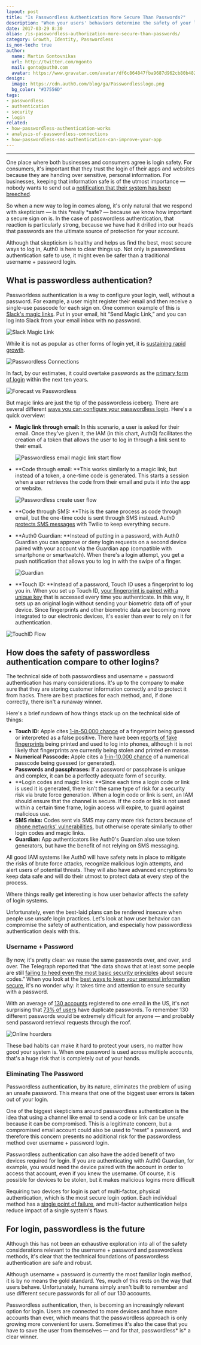 ```yaml
---
layout: post
title: "Is Passwordless Authentication More Secure Than Passwords?"
description: "When your users' behaviors determine the safety of your login, passwordless comes out on top."
date: 2017-03-29 8:30
alias: /is-passwordless-authorization-more-secure-than-passwords/
category: Growth, Identity, Passwordless
is_non-tech: true
author:
  name: Martin Gontovnikas
  url: http://twitter.com/mgonto
  mail: gonto@auth0.com
  avatar: https://www.gravatar.com/avatar/df6c864847fba9687d962cb80b482764??s=60
design:
  image: https://cdn.auth0.com/blog/ga/Passwordlesslogo.png
  bg_color: "#37556D"
tags:
- passwordless
- authentication
- security
- login
related:
- how-passwordless-authentication-works
- analysis-of-passwordless-connections
- how-passwordless-sms-authentication-can-improve-your-app
---
```


---

One place where both businesses and consumers agree is login safety. For consumers, it's important that they trust the login of their apps and websites because they are handing over sensitive, personal information. For businesses, keeping that information safe is of the utmost importance — nobody wants to send out a [notification that their system has been breeched](http://arstechnica.com/security/2016/06/how-linkedins-password-sloppiness-hurts-us-all/). 

So when a new way to log in comes along, it's only natural that we respond with skepticism — is this *really *safe? — because we know how important a secure sign on is. In the case of passwordless authentication, that reaction is particularly strong, because we have had it drilled into our heads that passwords are the ultimate source of protection for your account. 

Although that skepticism is healthy and helps us find the best, most secure ways to log in, Auth0 is here to clear things up. Not only is passwordless authentication safe to use, it might even be safer than a traditional username + password login. 

## What is passwordless authentication?

Passworldess authentication is a way to configure your login, well, without a password. For example, a user might register their email and then receive a single-use passcode for each sign on. One common example of this is[ Slack's magic links](https://auth0.com/blog/how-to-implement-slack-like-login-on-ios-with-auth0/). Put in your email, hit “Send Magic Link,” and you can log into Slack from your email inbox with no password.

![Slack Magic Link](https://cdn.auth0.com/blog/passwordless/slack_magiclink.jpg) 

While it is not as popular as other forms of login yet, it is [sustaining rapid growth](https://auth0.com/blog/analysis-of-passwordless-connections/).

![Passwordless Connections](https://cdn.auth0.com/blog/passwordless/passwordconnection.png)

In fact, by our estimates, it could overtake passwords as the [primary form of login](https://auth0.com/blog/analysis-of-passwordless-connections/) within the next ten years.

![Forecast vs Passwordless](https://cdn.auth0.com/blog/passwordless/forecast-up-vs-passwordless.png)

But magic links are just the tip of the passwordless iceberg. There are several different [ways you can configure your passwordless login](https://auth0.com/blog/how-passwordless-authentication-works/). Here's a quick overview:

* **Magic link through email:** In this scenario, a user is asked for their email. Once they've given it, the IAM (in this chart, Auth0) facilitates the creation of a token that allows the user to log in through a link sent to their email.

    ![Passwordless email magic link start flow](https://cdn.auth0.com/blog/passwordless/passwordless-email-magic-link-start-flow.png)

* **Code through email: **This works similarly to a magic link, but instead of a token, a one-time code is generated. This starts a session when a user retrieves the code from their email and puts it into the app or website. 

    ![Passwordless create user flow](https://cdn.auth0.com/blog/passwordless/passwordless-create-user-flow.png)

* **Code through SMS: **This is the same process as code through email, but the one-time code is sent through SMS instead. Auth0 [protects SMS messages](https://auth0.com/blog/how-passwordless-sms-authentication-can-improve-your-app/) with Twilio to keep everything secure.

* **Auth0 Guardian: **Instead of putting in a password, with Auth0 Guardian you can approve or deny login requests on a second device paired with your account via the Guardian app (compatible with smartphone or smartwatch). When there's a login attempt, you get a push notification that allows you to log in with the swipe of a finger. 

    ![Guardian](https://cdn.auth0.com/blog/passwordless/guardian.png)

* **Touch ID: **Instead of a password, Touch ID uses a fingerprint to log you in. When you set up Touch ID, [your fingerprint is paired with a unique key](https://auth0.com/blog/how-fingerprint-auth-gives-you-security/) that is accessed every time you authenticate. In this way, it sets up an original login without sending your biometric data off of your device. Since fingerprints and other biometric data are becoming more integrated to our electronic devices, it's easier than ever to rely on it for authentication.

![TouchID Flow](https://cdn.auth0.com/blog/passwordless/passwordless-touchid-flow.png)

## How does the safety of passwordless authentication compare to other logins?

The technical side of both passwordless and username + password authentication has many considerations. It's up to the company to make sure that they are storing customer information correctly and to protect it from hacks. There are best practices for each method, and, if done correctly, there isn't a runaway winner. 

Here's a brief rundown of how things stack up on the technical side of things:

* **Touch ID**: Apple cites [1-in-50,000 chance](https://support.apple.com/en-us/HT204587) of a fingerprint being guessed or interpreted as a false positive. There have been [reports of fake fingerprints](http://www.cheatsheet.com/gear-style/smartphone-fingerprint-scanners-are-they-secure.html/?a=viewall) being printed and used to log into phones, although it is not likely that fingerprints are currently being stolen and printed en masse. 
* **Numerical Passcode:** Apple cites a [1-in-10,000 chance](https://support.apple.com/en-us/HT204587) of a numerical passcode being guessed (or generated). 
* **Passwords and passphrases:** If a password or passphrase is unique and complex, it can be a perfectly adequate form of security.
* **Login codes and magic links: **Since each time a login code or link is used it is generated, there isn't the same type of risk for a security risk via brute force generation. When a login code or link is sent, an IAM should ensure that the channel is secure. If the code or link is not used within a certain time frame, login access will expire, to guard against malicious use.
* **SMS risks:** Codes sent via SMS may carry more risk factors because of [phone networks' vulnerabilities](https://www.wired.com/2016/06/hey-stop-using-texts-two-factor-authentication/), but otherwise operate similarly to other login codes and magic links. 
* **Guardian:** App authenticators like Auth0's Guardian also use token generators, but have the benefit of not relying on SMS messaging.

All good IAM systems like Auth0 will have safety nets in place to mitigate the risks of brute force attacks, recognize malicious login attempts, and alert users of potential threats. They will also have advanced encryptions to keep data safe and will do their utmost to protect data at every step of the process.

Where things really get interesting is how user behavior affects the safety of login systems.

 Unfortunately, even the best-laid plans can be rendered insecure when people use unsafe login practices. Let's look at how user behavior can compromise the safety of authentication, and especially how passwordless authentication deals with this. 

### Username + Password

By now, it's pretty clear: we reuse the same passwords over, and over, and over. The Telegraph reported that “the data shows that at least some people are still [failing to heed even the most basic security principles](http://www.telegraph.co.uk/technology/2016/01/26/most-common-passwords-revealed---and-theyre-ridiculously-easy-to/) about secure codes.” When you look at the [best ways to keep your personal information secure](https://auth0.com/blog/personal-information-security-identity-guide/), it's no wonder why: it takes time and attention to ensure security with a password. 

With an average of  [130 accounts](http://blog.dashlane.com/wp-content/uploads/2015/07/MailboxSecurity_infographic_EN_final1.jpg) registered to one email in the US, it's not surprising that [73% of users](https://www.telesign.com/resources/research-and-reports/telesign-consumer-account-security-report/) have duplicate passwords. To remember 130 different passwords would be extremely difficult for anyone — and probably send password retrieval requests through the roof.

![Online hoarders](https://cdn.auth0.com/blog/passwordless/online-hoarders.png)

These bad habits can make it hard to protect your users, no matter how good your system is. When one password is used across multiple accounts, that's a huge risk that is completely out of your hands. 

### Eliminating The Password

Passwordless authentication, by its nature, eliminates the problem of using an unsafe password. This means that one of the biggest user errors is taken out of your login. 

One of the biggest skepticisms around passwordless authentication is the idea that using a channel like email to send a code or link can be unsafe because it can be compromised. This is a legitimate concern, but a compromised email account could also be used to “reset” a password, and therefore this concern presents no additional risk for the passwordless method over username + password login. 

Passwordless authentication can also have the added benefit of two devices required for login. If you are authenticating with Auth0 Guardian, for example, you would need the device paired with the account in order to access that account, even if you knew the username. Of course, it is possible for devices to be stolen, but it makes malicious logins more difficult

Requiring two devices for login is part of multi-factor, physical authentication, which is the most secure login option. Each individual method has a [single point of failure](http://www.imore.com/talk-mobile/future-authentication-biometrics-multi-factor-and-co-dependency-talk-mobile), and multi-factor authentication helps reduce impact of a single system's flaws. 

## For login, passwordless is the future

Although this has not been an exhaustive exploration into all of the safety considerations relevant to the username + password and passwordless methods, it's clear that the technical foundations of passwordless authentication are safe and robust.

Although username + password is currently the most familiar login method, it is by no means the gold standard. Yes, much of this rests on the way that users behave. Unfortunately, humans simply aren't built to remember and use different secure passwords for all of our 130 accounts. 

Passwordless authentication, then, is becoming an increasingly relevant option for login. Users are connected to more devices and have more accounts than ever, which means that the passwordless approach is only growing more convenient for users. Sometimes it's also the case that you have to save the user from themselves — and for that, passwordless* is* a clear winner. 
